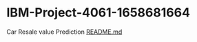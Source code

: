 # IBM-Project-4061-1658681664
Car Resale value Prediction
[README.md](https://github.com/IBM-EPBL/IBM-Project-4061-1658681664/files/9692851/README.md)
